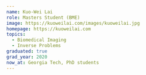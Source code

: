 ```yaml
---
name: Kuo-Wei Lai
role: Masters Student (BME)
image: https://kuoweilai.com/images/kuoweilai.jpg
homepage: https://kuoweilai.com
topics:
  - Biomedical Imaging
  - Inverse Problems
graduated: true
grad_year: 2020
now_at: Georgia Tech, PhD students
---
```

